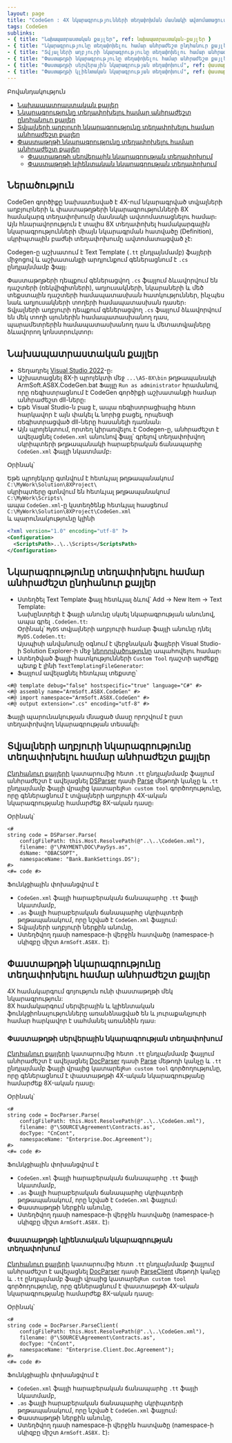 ```yaml
---
layout: page
title: "CodeGen : 4X նկարագրությունների տեղափոխման մասնակի ավտոմատացում"
tags: CodeGen
sublinks:
- { title: "Նախապատրաստական քայլեր", ref: նախապատրաստական-քայլեր }
- { title: "Նկարագրությունը տեղափոխելու համար անհրաժեշտ ընդհանուր քայլեր", ref: նկարագրությունը-տեղափոխելու-համար-անհրաժեշտ-ընդհանուր-քայլեր }
- { title: "Տվյալների աղբյուրի նկարագրությունը տեղափոխելու համար անհրաժեշտ քայլեր", ref: տվյալների-աղբյուրի-նկարագրությունը-տեղափոխելու-համար-անհրաժեշտ-քայլեր }
- { title: "Փաստաթղթի նկարագրությունը տեղափոխելու համար անհրաժեշտ քայլեր", ref: փաստաթղթի-նկարագրությունը-տեղափոխելու-համար-անհրաժեշտ-քայլեր }
- { title: "Փաստաթղթի սերվերային նկարագրության տեղափոխում", ref: փաստաթղթի-սերվերային-նկարագրության-տեղափոխում }
- { title: "Փաստաթղթի կլիենտական նկարագրության տեղափոխում", ref: փաստաթղթի-կլիենտական-նկարագրության-տեղափոխում }
---
```


 Բովանդակություն

- [Նախապատրաստական քայլեր](#նախապատրաստական-քայլեր)
- [Նկարագրությունը տեղափոխելու համար անհրաժեշտ ընդհանուր քայլեր](#նկարագրությունը-տեղափոխելու-համար-անհրաժեշտ-ընդհանուր-քայլեր)
- [Տվյալների աղբյուրի նկարագրությունը տեղափոխելու համար անհրաժեշտ քայլեր](#տվյալների-աղբյուրի-նկարագրությունը-տեղափոխելու-համար-անհրաժեշտ-քայլեր)
- [Փաստաթղթի նկարագրությունը տեղափոխելու համար անհրաժեշտ քայլեր](#փաստաթղթի-նկարագրությունը-տեղափոխելու-համար-անհրաժեշտ-քայլեր)
  - [Փաստաթղթի սերվերային նկարագրության տեղափոխում](#փաստաթղթի-սերվերային-նկարագրության-տեղափոխում)
  - [Փաստաթղթի կլիենտական նկարագրության տեղափոխում](#փաստաթղթի-կլիենտական-նկարագրության-տեղափոխում)

## Ներածություն

CodeGen գործիքը նախատեսված է 4X-ում նկարագրված տվյալների աղբյուրների և փաստաթղթերի նկարագրությունների 8X համակարգ տեղափոխումը մասնակի ավտոմատացնելու համար։ 
Այն հնարավորություն է տալիս 8X տեղափոխել համակարգային նկարագրությունների միայն նկարագրման հատվածը (Definition), սկրիպտային բաժնի տեղափոխումը ավտոմատացված չէ։  

Codegen-ը աշխատում է Text Template (`.tt` ընդլայնմամբ) ֆայլերի միջոցով և աշխատանքի արդյունքում գեներացնում է `.cs` ընդլայնմամբ ֆայլ։

Փաստաթղթերի դեպքում գեներացվող `.cs` ֆայլում ձևավորվում են դաշտերի (ռեկվիզիտների), աղյուսակների, նկարաների և մեծ տեքստային դաշտերի համապատասխան հատկություններ, ինչպես նաև աղյուսակների տողերի համապատասխան դասեր։  
Տվյալների աղբյուրի դեպքում գեներացվող `.cs` ֆայլում ձևավորվում են մեկ տողի սյուներին համապատասխանող դաս, պարամետրերին համապատասխանող դաս և մետատվյալները ձևավորող կոնստրուկտոր։

## Նախապատրաստական քայլեր

- Տեղադրել [Visual Studio 2022](https://visualstudio.microsoft.com/downloads/)-ը։
- Աշխատացնել 8X-ի պրոյեկտի մեջ `...\AS-8X\bin` թղթապանակի ArmSoft.AS8X.CodeGen.bat Ֆայլը `Run as administrator` հրամանով, որը ռեգիստրացնում է CodeGen գործիքի աշխատանքի համար անհրաժեշտ dll-ները։
- Եթե Visual Studio-ն բաց է, ապա ռեգիստրացիայից հետո հարկավոր է այն փակել և նորից բացել, որպեսզի ռեգիստրացված dll-ները հասանելի դառնան։
- Այն պրոյեկտում, որտեղ կիրառվելու է Codegen-ը, անհրաժեշտ է ավելացնել `CodeGen.xml` անունով ֆայլ՝ գրելով տեղափոխվող սկրիպտերի թղթապանակի հարաբերական ճանապարհը `CodeGen.xml` ֆայլի նկատմամբ։

Օրինակ՝

Եթե պրոյեկտը գտնվում է հետևյալ թղթապանակում  
`C:\MyWork\Solution\8XProject\`  
սկրիպտերը գտնվում են հետևյալ թղթապանակում  
`C:\MyWork\Scripts\`  
ապա `CodeGen.xml`-ը կստեղծենք հետևյալ հասցեում  
`C:\MyWork\Solution\8XProject\CodeGen.xml`  
և պարունակությունը կլինի  
```xml
<?xml version="1.0" encoding="utf-8" ?>
<Configuration>
  <ScriptsPath>..\..\Scripts</ScriptsPath>
</Configuration>
```

## Նկարագրությունը տեղափոխելու համար անհրաժեշտ ընդհանուր քայլեր

 - Ստեղծել Text Template ֆայլ հետևյալ ձևով՝ Add -> New Item -> Text Template։  
   Նախընտրելի է ֆայլի անունը սկսել նկարագրության անունով, ապա գրել `.CodeGen.tt`։  
   Օրինակ՝ `MyDS` տվյալների աղբյուրի համար ֆայլի անունը դնել `MyDS.CodeGen.tt`։  
   Այսպիսի անվանումը օգնում է վերջնական ֆայլերի Visual Studio-ի Solution Explorer-ի մեջ [ներդրվածությունը](https://learn.microsoft.com/en-us/visualstudio/ide/file-nesting-solution-explorer) ապահովելու համար։
 - Ստեղծված ֆայլի հատկությունների `Custom Tool` դաշտի արժեքը պետք է լինի `TextTemplatingFileGenerator`:
 - Ֆայլում ավելացնել հետևյալ տեքստը՝
  
```tt
<#@ template debug="false" hostspecific="true" language="C#" #>
<#@ assembly name="ArmSoft.AS8X.CodeGen" #>
<#@ import namespace="ArmSoft.AS8X.CodeGen" #>
<#@ output extension=".cs" encoding="utf-8" #>
```

Ֆայլի պարունակության մնացած մասը որոշվում է ըստ տեղափոխվող նկարագրության տեսակի։

## Տվյալների աղբյուրի նկարագրությունը տեղափոխելու համար անհրաժեշտ քայլեր

[Ընդհանուր քայլերի](#նկարագրությունը-տեղափոխելու-համար-անհրաժեշտ-ընդհանուր-քայլեր) կատարումից հետո `.tt` ընդլայնմամբ ֆայլում անհրաժեշտ է ավելացնել [DSParser](/src/server_api/DSParser.md) դասի [Parse](/src/server_api/DSParser.md#parse) մեթոդի կանչը և `.tt` ընդլայմամբ ֆայլի վրայից կատարել`Run custom tool`  գործողությունը, որը գեներացնում է տվյալների աղբյուրի 4X-ական նկարագրությանը համարժեք 8X-ական դասը։ 

Օրինակ՝ 
```tt
<#
string code = DSParser.Parse(
    configFilePath: this.Host.ResolvePath(@"..\..\CodeGen.xml"),
    filename: @"\PAYMENT\DOC\PaySys.as",
    dsName: "OBACSOPT",
    namespaceName: "Bank.BankSettings.DS");
#>
<#= code #>
```

Ֆունկցիային փոխանցվում է 
- `CodeGen.xml` ֆայլի հարաբերական ճանապարհը `.tt` ֆայլի նկատմամբ,
- `.as` ֆայլի հարաբերական ճանապարհը սկրիպտերի թղթապանակում, որը նշված է `CodeGen.xml` ֆայլում։
- Տվյալների աղբյուրի ներքին անունը,
- Ստեղծվող դասի namespace-ի վերջին հատվածը (namespace-ի սկիզբը միշտ `ArmSoft.AS8X.` է)։

## Փաստաթղթի նկարագրությունը տեղափոխելու համար անհրաժեշտ քայլեր

4X համակարգում գոյություն ունի փաստաթղթի մեկ նկարագրություն:  
8X համակարգում սերվերային և կլիենտական ֆունկցիոնալությունները առանձնացված են և յուրաքանչյուրի համար հարկավոր է սահմանել առանձին դաս։

### Փաստաթղթի սերվերային նկարագրության տեղափոխում

[Ընդհանուր քայլերի](#նկարագրությունը-տեղափոխելու-համար-անհրաժեշտ-ընդհանուր-քայլեր) կատարումից հետո `.tt` ընդլայնմամբ ֆայլում անհրաժեշտ է ավելացնել [DocParser](/src/server_api/DocParser.md) դասի [Parse](/src/server_api/DocParser.md#parse) մեթոդի կանչը և `.tt` ընդլայմամբ ֆայլի վրայից կատարել`Run custom tool`  գործողությունը, որը գեներացնում է փաստաթղթի 4X-ական նկարագրությանը համարժեք 8X-ական դասը։ 

Օրինակ՝

```tt
<#
string code = DocParser.Parse(
    configFilePath: this.Host.ResolvePath(@"..\..\CodeGen.xml"),
    filename: @"\SOURCE\Agreement\Contracts.as",
    docType: "CnCont",
    namespaceName: "Enterprise.Doc.Agreement");
#>
<#= code #>
```

Ֆունկցիային փոխանցվում է 
- `CodeGen.xml` ֆայլի հարաբերական ճանապարհը `.tt` ֆայլի նկատմամբ,
- `.as` ֆայլի հարաբերական ճանապարհը սկրիպտերի թղթապանակում, որը նշված է `CodeGen.xml` ֆայլում։
- Փաստաթղթի ներքին անունը,
- Ստեղծվող դասի namespace-ի վերջին հատվածը (namespace-ի սկիզբը միշտ `ArmSoft.AS8X.` է)։

### Փաստաթղթի կլիենտական նկարագրության տեղափոխում

[Ընդհանուր քայլերի](#նկարագրությունը-տեղափոխելու-համար-անհրաժեշտ-ընդհանուր-քայլեր) կատարումից հետո `.tt` ընդլայնմամբ ֆայլում անհրաժեշտ է ավելացնել [DocParser](/src/server_api/DocParser.md) դասի [ParseClient](/src/server_api/DocParser.md#parseclient) մեթոդի կանչը և `.tt` ընդլայմամբ ֆայլի վրայից կատարել`Run custom tool`  գործողությունը, որը գեներացնում է փաստաթղթի 4X-ական նկարագրությանը համարժեք 8X-ական դասը։ 

Օրինակ՝ 
```tt
<#    
string code = DocParser.ParseClient(
    configFilePath: this.Host.ResolvePath(@"..\..\CodeGen.xml"),
    filename: @"\SOURCE\Agreement\Contracts.as",
    docType: "CnCont",
    namespaceName: "Enterprise.Client.Doc.Agreement");   
#>
<#= code #>
```

Ֆունկցիային փոխանցվում է 
- `CodeGen.xml` ֆայլի հարաբերական ճանապարհը `.tt` ֆայլի նկատմամբ,
- `.as` ֆայլի հարաբերական ճանապարհը սկրիպտերի թղթապանակում, որը նշված է `CodeGen.xml` ֆայլում։
- Փաստաթղթի ներքին անունը,
- Ստեղծվող դասի namespace-ի վերջին հատվածը (namespace-ի սկիզբը միշտ `ArmSoft.AS8X.` է)։
